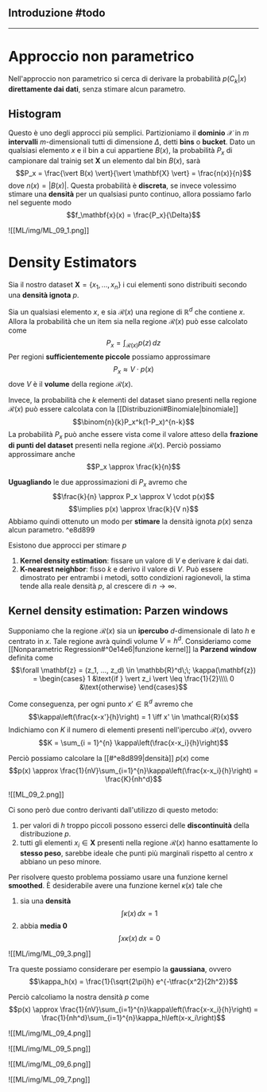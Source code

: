 ## Introduzione #todo

-----
# Approccio non parametrico
Nell'approccio non parametrico si cerca di derivare la probabilità $p(C_k \vert x)$ **direttamente dai dati**, senza stimare alcun parametro.

## Histogram
Questo è uno degli approcci più semplici.
Partizioniamo il **dominio** $\mathcal{X}$ in $m$ **intervalli** $m$-dimensionali tutti di dimensione $\Delta$, detti **bins** o **bucket**.
Dato un qualsiasi elemento $x$ e il bin a cui appartiene $B(x)$, la probabilità $P_x$ di campionare dal trainig set $\mathbf{X}$ un elemento dal bin $B(x)$, sarà $$P_x = \frac{\vert B(x) \vert}{\vert \mathbf{X} \vert} = \frac{n(x)}{n}$$ dove $n(x) = \vert B(x) \vert$.
Questa probabilità è **discreta**, se invece volessimo stimare una **densità** per un qualsiasi punto continuo, allora possiamo farlo nel seguente modo
$$f_\mathbf{x}(x) = \frac{P_x}{\Delta}$$

![[ML/img/ML_09_1.png]]


# Density Estimators
Sia il nostro dataset $\mathbf{X} = \lbrace x_1, ...,x_n \rbrace$ i cui elementi sono distribuiti secondo una **densità ignota** $p$.

Sia un qualsiasi elemento $x$, e sia $\mathcal{R}(x)$ una regione di $\mathbb{R}^d$ che contiene $x$.
Allora la probabilità che un item sia nella regione $\mathcal{R}(x)$ può esse calcolato come $$P_x = \int_{\mathcal{R}(x)}p(z) \,dz$$
Per regioni **sufficientemente piccole** possiamo approssimare $$P_x \approx V \cdot p(x)$$dove $V$ è il **volume** della regione $\mathcal{R}(x)$.

Invece, la probabilità che $k$ elementi del dataset siano presenti nella regione $\mathcal{R}(x)$ può essere calcolata con la [[Distribuzioni#Binomiale|binomiale]] $$\binom{n}{k}P_x^k(1-P_x)^{n-k}$$
La probabilità $P_x$ può anche essere vista come il valore atteso della **frazione di punti del dataset** presenti nella regione $\mathcal{R}(x)$.
Perciò possiamo approssimare anche $$P_x \approx \frac{k}{n}$$

**Uguagliando** le due approssimazioni di $P_x$ avremo che $$\frac{k}{n} \approx P_x \approx V \cdot p(x)$$
$$\implies p(x) \approx \frac{k}{V n}$$
Abbiamo quindi ottenuto un modo per **stimare** la densità ignota $p(x)$ senza alcun parametro. ^e8d899

Esistono due approcci per stimare $p$
1. **Kernel density estimation**: fissare un valore di $V$ e derivare $k$ dai dati.
2. **K-nearest neighbor**: fisso $k$ e derivo il valore di $V$.
Può essere dimostrato per entrambi i metodi, sotto condizioni ragionevoli, la stima tende alla reale densità $p$, al crescere di $n \to \infty$.

## Kernel density estimation: Parzen windows
Supponiamo che la regione $\mathcal{R}(x)$ sia un **ipercubo** $d$-dimensionale di lato $h$ e centrato in $x$.
Tale regione avrà quindi volume $V = h^d$.
Consideriamo come [[Nonparametric Regression#^0e14e6|funzione kernel]] la **Parzend window** definita come
$$\forall \mathbf{z} = (z_1, ..., z_d) \in \mathbb{R}^d\;\;  \kappa(\mathbf{z}) = \begin{cases}
1 &\text{if } \vert z_i \vert \leq \frac{1}{2}\\\\
0 &\text{otherwise}
\end{cases}$$

Come conseguenza, per ogni punto $x' \in \mathbb{R}^d$ avremo che $$\kappa\left(\frac{x-x'}{h}\right) = 1 \iff x' \in \mathcal{R}(x)$$
Indichiamo con $K$ il numero di elementi presenti nell'ipercubo $\mathcal{R}(x)$, ovvero $$K = \sum_{i = 1}^{n} \kappa\left(\frac{x-x_i}{h}\right)$$

Perciò possiamo calcolare la [[#^e8d899|densità]] $p(x)$ come $$p(x) \approx \frac{1}{nV}\sum_{i=1}^{n}\kappa\left(\frac{x-x_i}{h}\right) = \frac{K}{nh^d}$$

![[ML_09_2.png]]


Ci sono però due contro derivanti dall'utilizzo di questo metodo:
1. per valori di $h$ troppo piccoli possono esserci delle **discontinuità** della distribuzione $p$.
2. tutti gli elementi $x_i \in \mathbf{X}$ presenti nella regione $\mathcal{R}(x)$ hanno esattamente lo **stesso peso**, sarebbe ideale che punti più marginali rispetto al centro $x$ abbiano un peso minore.

Per risolvere questo problema possiamo usare una funzione kernel **smoothed**.
È desiderabile avere una funzione kernel $\kappa(x)$ tale che
1. sia una **densità** $$\int\kappa(x) \,dx = 1$$
2. abbia **media 0** $$\int x\kappa(x) \,dx = 0$$

 ![[ML/img/ML_09_3.png]]

Tra queste possiamo considerare per esempio la **gaussiana**, ovvero $$\kappa_h(x) = \frac{1}{\sqrt{2\pi}h} e^{-\tfrac{x^2}{2h^2}}$$

Perciò calcoliamo la nostra densità $p$ come
$$p(x) \approx \frac{1}{nV}\sum_{i=1}^{n}\kappa\left(\frac{x-x_i}{h}\right) = \frac{1}{nh^d}\sum_{i=1}^{n}\kappa_h\left(x-x_i\right)$$

![[ML/img/ML_09_4.png]]

![[ML/img/ML_09_5.png]]

![[ML/img/ML_09_6.png]]

![[ML/img/ML_09_7.png]]



